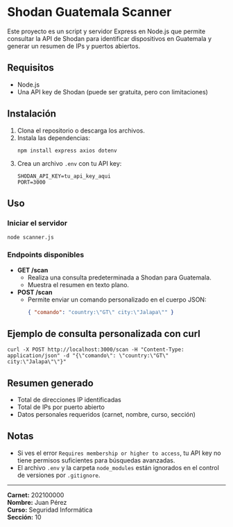 # Shodan Guatemala Scanner

Este proyecto es un script y servidor Express en Node.js que permite consultar la API de Shodan para identificar dispositivos en Guatemala y generar un resumen de IPs y puertos abiertos.

## Requisitos
- Node.js
- Una API key de Shodan (puede ser gratuita, pero con limitaciones)

## Instalación
1. Clona el repositorio o descarga los archivos.
2. Instala las dependencias:
   ```
   npm install express axios dotenv
   ```
3. Crea un archivo `.env` con tu API key:
   ```
   SHODAN_API_KEY=tu_api_key_aqui
   PORT=3000
   ```

## Uso
### Iniciar el servidor
```
node scanner.js
```

### Endpoints disponibles
- **GET /scan**
  - Realiza una consulta predeterminada a Shodan para Guatemala.
  - Muestra el resumen en texto plano.
- **POST /scan**
  - Permite enviar un comando personalizado en el cuerpo JSON:
    ```json
    { "comando": "country:\"GT\" city:\"Jalapa\"" }
    ```

## Ejemplo de consulta personalizada con curl
```
curl -X POST http://localhost:3000/scan -H "Content-Type: application/json" -d "{\"comando\": \"country:\"GT\" city:\"Jalapa\"\"}"
```

## Resumen generado
- Total de direcciones IP identificadas
- Total de IPs por puerto abierto
- Datos personales requeridos (carnet, nombre, curso, sección)

## Notas
- Si ves el error `Requires membership or higher to access`, tu API key no tiene permisos suficientes para búsquedas avanzadas.
- El archivo `.env` y la carpeta `node_modules` están ignorados en el control de versiones por `.gitignore`.

---
**Carnet:** 202100000  
**Nombre:** Juan Pérez  
**Curso:** Seguridad Informática  
**Sección:** 10
